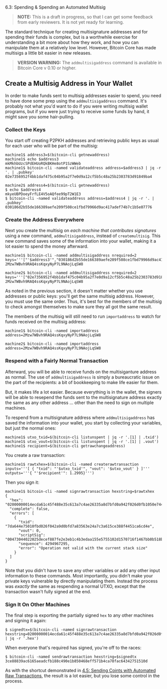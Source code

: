  6.3: Spending & Spending an Automated Multisig

> **NOTE:** This is a draft in progress, so that I can get some feedback from early reviewers. It is not yet ready for learning.

The standard technique for creating multisignature addresses and for spending their funds is complex, but is a worthwhile exercise for understanding a bit more about how they work, and how you can manipulate them at a relatively low level. However, Bitcoin Core has made multisigs a little bit easier in new releases. 

> **VERSION WARNING:** The `addmultisigaddress` command is available in Bitcoin Core v 0.10 or higher.

## Create a Multisig Address in Your Wallet

In order to make funds sent to multisig addresses easier to spend, you need to have done some prep using the `addmultisigaddress` command. It's probably not what you'd want to do if you were writing multisig wallet programs, but if you were just trying to receive some funds by hand, it might save you some hair-pulling.

### Collect the Keys
You start off creating P2PKH addresses and retrieving public keys as usual for each user who will be part of the multisig:
```
machine1$ address3=$(bitcoin-cli getnewaddress)
machine1$ echo $address3
mkMkhbUzcSPdEHUoRQkBKHe8otP1SzWWeb
machine1$ bitcoin-cli -named validateaddress address=$address3 | jq -r '. | .pubkey'
02e7356952f4bb1daf475c04b95a2f7e0d9a12cf5b5c48a25b2303783d91849ba4

machine2$ address4=$(bitcoin-cli getnewaddress)
$ echo $address4
mkyeUBPDoeyFrfLE4V5oAQfee99pT2W1E3
$ bitcoin-cli -named validateaddress address=$address4 | jq -r '. | .pubkey'
030186d2b55de166389aefe209f508ce1fbd79966d9ac417adef74b7c1b5e07776
```

### Create the Address Everywhere

Next you create the multisig on _each machine that contributes signatures_ using a new command, `addmultisigaddress`, instead of `createmultisig`. This new command saves some of the information into your wallet, making it a lot easier to spend the money afterward.
```
machine1$ bitcoin-cli -named addmultisigaddress nrequired=2 keys='''["'$address3'","030186d2b55de166389aefe209f508ce1fbd79966d9ac417adef74b7c1b5e07776"]'''
2Mzw7WBvh9RAQ4ssKqxyNyP7L9NAojLqSW8

machine2$ bitcoin-cli -named addmultisigaddress nrequired=2 keys='''["02e7356952f4bb1daf475c04b95a2f7e0d9a12cf5b5c48a25b2303783d91849ba4","'$address4'"]'''
2Mzw7WBvh9RAQ4ssKqxyNyP7L9NAojLqSW8
```
As noted in the previous section, it doesn't matter whether you use addresses or public keys: you'll get the same multisig address. However, you must use the same order. Thus, it's best for the members of the multisig to check amongst themselves to make sure they all got the same result.

The members of the multisig will still need to run `importaddress` to watch for funds received on the multisig address:
```
machine1$ bitcoin-cli -named importaddress address=2Mzw7WBvh9RAQ4ssKqxyNyP7L9NAojLqSW8

machine2$ bitcoin-cli -named importaddress address=2Mzw7WBvh9RAQ4ssKqxyNyP7L9NAojLqSW8
```

### Respend with a Fairly Normal Transaction

Afterward, you will be able to receive funds on the multisiganture address as normal. The use of `addmultisigaddress` is simply a bureaucratic issue on the part of the recipients: a bit of bookkeeping to make life easier for them.

But, it makes life a lot easier. Because everything is in the wallet, the signers will be able to resepend the funds sent to the multisignature address exactly the same as any other address ... other than the need to sign on multiple machines.

To respend from a multisignature address where `addmultisigaddress` has saved the information into your wallet, you start by collecting your variables, but just the normal ones:
```
machine1$ utxo_txid=$(bitcoin-cli listunspent | jq -r '.[1] | .txid') 
machine1$ utxo_vout=$(bitcoin-cli listunspent | jq -r '.[1] | .vout') 
machine1$ recipient=$(bitcoin-cli getrawchangeaddress)
```
You create a raw transaction:
```
machine1$ rawtxhex=$(bitcoin-cli -named createrawtransaction inputs='''[ { "txid": "'$utxo_txid'", "vout": '$utxo_vout' } ]''' outputs='''{ "'$recipient'": 1.2995}''')
```
Then you sign it:
```
machine1$ bitcoin-cli -named signrawtransaction hexstring=$rawtxhex
{
  "hex": "02000000014ecda61c45f488e35c613a7c4ae26335a8d7bfd0a942f026d0fb1050e744a67d000000009100473044022025decef887fe2e3eb1c4b3edaa155e5755102d1570716f1467bb0b518b777ddf022017e97f8853af8acab4853ccf502213b7ff4cc3bd9502941369905371545de28d0147522102e7356952f4bb1daf475c04b95a2f7e0d9a12cf5b5c48a25b2303783d91849ba421030186d2b55de166389aefe209f508ce1fbd79966d9ac417adef74b7c1b5e0777652aeffffffff0130e1be07000000001976a9148dfbf103e48df7d1993448aa387dc31a2ebd522d88ac00000000",
  "complete": false,
  "errors": [
    {
      "txid": "7da644e75010fbd026f042a9d0bfd7a83563e24a7c3a615ce388f4451ca6cd4e",
      "vout": 0,
      "scriptSig": "00473044022025decef887fe2e3eb1c4b3edaa155e5755102d1570716f1467bb0b518b777ddf022017e97f8853af8acab4853ccf502213b7ff4cc3bd9502941369905371545de28d0147522102e7356952f4bb1daf475c04b95a2f7e0d9a12cf5b5c48a25b2303783d91849ba421030186d2b55de166389aefe209f508ce1fbd79966d9ac417adef74b7c1b5e0777652ae",
      "sequence": 4294967295,
      "error": "Operation not valid with the current stack size"
    }
  ]
}
```
Note that you didn't have to save any other variables or add any other input information to these commands. Most importantly, you didn't make your private keys vulnerable by directly manipulating them. Instead the process was _exactly_ the same as respending a normal UTXO, except that the transaction wasn't fully signed at the end.

### Sign It On Other Machines

The final step is exporting the partially signed `hex` to any other machines and signing it again:
```
$ signedtx=$(bitcoin-cli -named signrawtransaction hexstring=02000000014ecda61c45f488e35c613a7c4ae26335a8d7bfd0a942f026d0fb1050e744a67d000000009100473044022025decef887fe2e3eb1c4b3edaa155e5755102d1570716f1467bb0b518b777ddf022017e97f8853af8acab4853ccf502213b7ff4cc3bd9502941369905371545de28d0147522102e7356952f4bb1daf475c04b95a2f7e0d9a12cf5b5c48a25b2303783d91849ba421030186d2b55de166389aefe209f508ce1fbd79966d9ac417adef74b7c1b5e0777652aeffffffff0130e1be07000000001976a9148dfbf103e48df7d1993448aa387dc31a2ebd522d88ac00000000 | jq -r '.hex')
```
When everyone that's required has signed, you're off to the races:
```
$ bitcoin-cli -named sendrawtransaction hexstring=$signedtx
3ce88839ac6165aeadcfb188c490e1b850468eff571b4ca78fac64342751510d
```
As with the shortcut demonstrated in [4.5: Sending Coints with Automated Raw Transactions](4_5_Sending_Coins_with_Automated_Raw_Transactions.md), the result is a lot easier, but you lose some control in the process.
